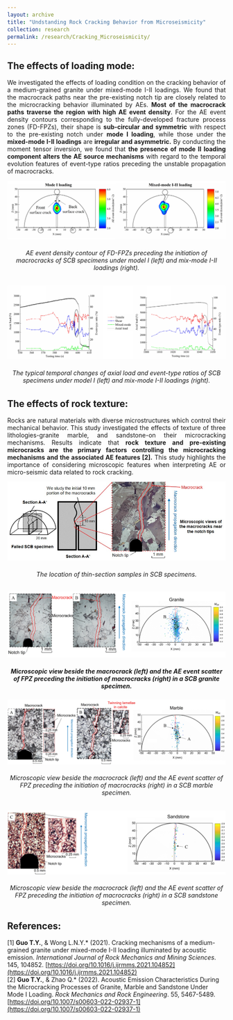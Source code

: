 ```yaml
---
layout: archive
title: "Undstanding Rock Cracking Behavior from Microseismicity"
collection: research
permalink: /research/Cracking_Microseismicity/
---
```

## The effects of loading mode:
<p align="justify">
We investigated the effects of loading condition on the cracking behavior of a medium-grained granite under mixed-mode I-II loadings. We found that the macrocrack paths near the pre-existing notch tip are closely related to the microcracking behavior illuminated by AEs. <b>Most of the macrocrack paths traverse the region with high AE event density</b>. For the AE event density contours corresponding to the fully-developed fracture process zones (FD-FPZs), their shape is <b>sub-circular and symmetric</b> with respect to the pre-existing notch under <b>mode I loading</b>, while those under the <b>mixed-mode I-II loadings</b> are <b>irregular and asymmetric.</b> By conducting the moment tensor inversion, we found that <b>the presence of mode II loading component alters the AE source mechanisms</b> with regard to the temporal evolution features of event-type ratios preceding the unstable propagation of macrocracks.  
</p>
<img src="/images/Mixed-mode_density contour.jpg"/>  
<h6 align="center">AE event density contour of FD-FPZs preceding the initiation of macrocracks of SCB specimens under model I (left) and mix-mode I-II loadings (right). <br>  
</h6>
<img src="/images/Mixed-mode_event type.jpg"/>  
<h6 align="center">The typical temporal changes of axial load and event-type ratios of SCB specimens under model I (left) and mix-mode I-II loadings (right). <br> 
</h6>


## The effects of rock texture:
<p align="justify">
Rocks are natural materials with diverse microstructures which control their mechanical behavior. This study investigated the effects of texture of three lithologies-granite marble, and sandstone-on their microcracking mechanisms. Results indicate that <b>rock texture and pre-existing microcracks are the primary factors controlling the microcracking mechanisms and the associated AE features [2].</b> This study highlights the importance of considering microscopic features when interpreting AE or micro-seismic data related to rock cracking.  
</p>
<img src="/images/Thin-section_analysis.jpg"/>  
<h6 align="center">
The location of thin-section samples in SCB specimens.  
</h5>
<img src="/images/Granite.jpg"/>  
<h5 align="center">
Microscopic view beside the macrocrack (left) and the AE event scatter of FPZ preceding the initiation of macrocracks (right) in a SCB granite specimen.  
</h5>
<img src="/images/Marble.jpg"/>  
<h6 align="center">
Microscopic view beside the macrocrack (left) and the AE event scatter of FPZ preceding the initiation of macrocracks (right) in a SCB marble specimen.  
</h6>
<img src="/images/Sandstone.jpg"/>  
<h6 align="center">
Microscopic view beside the macrocrack (left) and the AE event scatter of FPZ preceding the initiation of macrocracks (right) in a SCB sandstone specimen.    
</h6>

## References:  
\[1\] <b>Guo T.Y.</b>, & Wong L.N.Y.\* (2021). Cracking mechanisms of a medium-grained granite under mixed-mode I-II loading illuminated by acoustic emission. <i>International Journal of Rock Mechanics and Mining Sciences</i>. 145, 104852. [https://doi.org/10.1016/j.ijrmms.2021.104852](https://doi.org/10.1016/j.ijrmms.2021.104852)  
\[2\] <b>Guo T.Y.</b>, & Zhao Q.\* (2022). Acoustic Emission Characteristics During the Microcracking Processes of Granite, Marble and Sandstone Under Mode I Loading. <i>Rock Mechanics and Rock Engineering</i>. 55, 5467-5489. [https://doi.org/10.1007/s00603-022-02937-1](https://doi.org/10.1007/s00603-022-02937-1)  